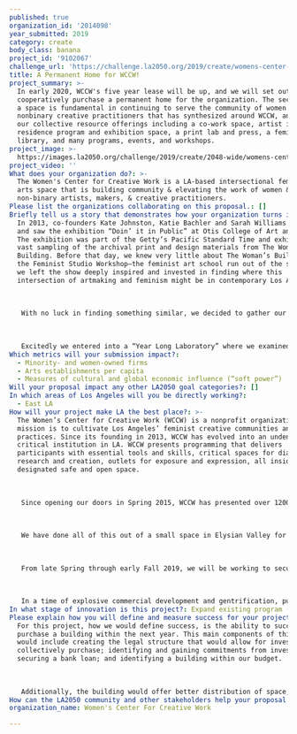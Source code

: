 ```yaml
---
published: true
organization_id: '2014098'
year_submitted: 2019
category: create
body_class: banana
project_id: '9102067'
challenge_url: 'https://challenge.la2050.org/2019/create/womens-center-for-creative-work/'
title: A Permanent Home for WCCW!
project_summary: >-
  In early 2020, WCCW's five year lease will be up, and we will set out to
  cooperatively purchase a permanent home for the organization. The security of
  a space is fundamental in continuing to serve the community of women and
  nonbinary creative practitioners that has synthesized around WCCW, and to grow
  our collective resource offerings including a co-work space, artist in
  residence program and exhibition space, a print lab and press, a feminist
  library, and many programs, events, and workshops.
project_image: >-
  https://images.la2050.org/challenge/2019/create/2048-wide/womens-center-for-creative-work.jpg
project_video: ''
What does your organization do?: >-
  The Women's Center for Creative Work is a LA-based intersectional feminist
  arts space that is building community & elevating the work of women &
  non-binary artists, makers, & creative practitioners.
Please list the organizations collaborating on this proposal.: []
Briefly tell us a story that demonstrates how your organization turns inspiration into impact.: >-
  In 2013, co-founders Kate Johnston, Katie Bachler and Sarah Williams all went
  and saw the exhibition “Doin’ it in Public” at Otis College of Art and Design.
  The exhibition was part of the Getty’s Pacific Standard Time and exhibited a
  vast sampling of the archival print and design materials from The Woman’s
  Building. Before that day, we knew very little about The Woman’s Building, or
  the Feminist Studio Workshop—the feminist art school run out of the space—but
  we left the show deeply inspired and invested in finding where this
  intersection of artmaking and feminism might be in contemporary Los Angeles. 
   
   
   
   With no luck in finding something similar, we decided to gather our communities to discuss. We started with no intention of forming an organization. In the beginning we hosted a series of dinners, first one out in the desert where Katie was living at the time, and the second in the shadow of the historic Woman’s Building in Downtown L.A. The communities that came out to these events swelled, in numbers and enthusiasm, and pushed us towards establishing something that would have more longevity—a place where these types of conversations and community building could happen on a regular basis. 
   
   
   
   Excitedly we entered into a “Year Long Laboratory” where we examined histories, economies, community, and space as it would effect this burgeoning organization. Serendipitously, at the end of the year, we applied and received a grant from spART, which allowed us to take a leap of faith, paying a deposit and the first two months rent on a space. Since that time in Spring 2015, we’ve built this organization into a robust and impactful nonprofit organization with over 550 contributing members, and thousands of people attending programs annually. It has become clear that the desire we had for a feminist creative space, was one that was shared by many creative practitioners throughout L.A. and beyond.
Which metrics will your submission impact?:
  - Minority- and women-owned firms
  - Arts establishments per capita
  - Measures of cultural and global economic influence (“soft power”)
Will your proposal impact any other LA2050 goal categories?: []
In which areas of Los Angeles will you be directly working?:
  - East LA
How will your project make LA the best place?: >-
  The Women’s Center for Creative Work (WCCW) is a nonprofit organization whose
  mission is to cultivate Los Angeles’ feminist creative communities and
  practices. Since its founding in 2013, WCCW has evolved into an undeniably
  critical institution in LA. WCCW presents programming that delivers
  participants with essential tools and skills, critical spaces for dialogue,
  research and creation, outlets for exposure and expression, all inside of a
  designated safe and open space. 
   
   
   
   Since opening our doors in Spring 2015, WCCW has presented over 1200 programs which have showcased the work of thousands of feminist creative practitioners and brought more than 30,000 people through our doors. WCCW provides physical space, educational experiences, and conceptual platforms that foster the growth of thriving creative practices. We host an engaged community that models the imagination and ingenuity that artists contribute to their environments. Providing a place and platforms for folks to create new works of art, workshop, explore new disciplines, thoughtfully dialogue about race, religion, class, immigration, sexism, trauma and offer outlets, alternatives, and plans for action. WCCW is a truly intersectional institution enhancing the lives of artists in LA and beyond. WCCW’s headquarters function as a creative co-working space for our 450+ members, with resources including a print studio, kitchen, and an in-house feminist library of over 5,000 volumes, as well as a venue where performances, readings, workshops, theater pieces, installations, and more take place almost nightly. 
   
   
   
   We have done all of this out of a small space in Elysian Valley for the past four years. With just one more year on our lease, we are applying to LA2050 to garner initial funds to help us collectively purchase a building and move into a permanent home. This $100,000 would serve partially to fund WCCW’s stake in the building, and partially for any necessary maintenance or build out. We would work collaboratively with a few other members of our expended community who would also purchase shares in the cooperatively owned building. To fund any remaining costs, WCCW will take out a bank loan that will be paid off monthly, at a rate comparable to our current rent costs. 
   
   
   
   From late Spring through early Fall 2019, we will be working to secure financial commitments from potential partners. In Fall and Winter we will work to establish the legal structures that will allow for the purchasing process, secure necessary bank loans, and start identifying buildings. By early Spring we will purchase a building and begin any necessary maintenance or buildout, and by May 2020 we will transition the organization to the new space. 
   
   
   
   In a time of explosive commercial development and gentrification, purchasing a permanent home for WCCW feels like one of the few ways to guarantee the longevity of the organization, community, and creative work that takes place here.
In what stage of innovation is this project?: Expand existing program (expanding and continuing ongoing successful projects)
Please explain how you will define and measure success for your project.: >-
  For this project, how we would define success, is the ability to successfully
  purchase a building within the next year. This main components of this success
  would include creating the legal structure that would allow for investors to
  collectively purchase; identifying and gaining commitments from investors;
  securing a bank loan; and identifying a building within our budget. 
   
   
   
   Additionally, the building would offer better distribution of space, allowing for more residency and exhibition, as well as programming space. We would also like expanded co-working space and areas for shared resources like woodworking equipment, studio space, and a ceramics set-up with a kiln.
How can the LA2050 community and other stakeholders help your proposal succeed?: []
organization_name: Women's Center For Creative Work

---
```

